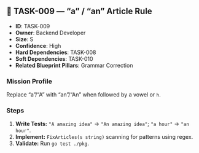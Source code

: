 ## 🧠 TASK-009 — “a” / “an” Article Rule

- **ID**: TASK-009  
- **Owner**: Backend Developer  
- **Size**: S  
- **Confidence**: High  
- **Hard Dependencies**: TASK-008  
- **Soft Dependencies**: TASK-010  
- **Related Blueprint Pillars**: Grammar Correction

### Mission Profile
Replace “a”/“A” with “an”/“An” when followed by a vowel or `h`.

### Steps
1. **Write Tests:** `"A amazing idea"` → `"An amazing idea"`; `"a hour"` → `"an hour"`.  
2. **Implement:** `FixArticles(s string)` scanning for patterns using regex.  
3. **Validate:** Run `go test ./pkg`.
